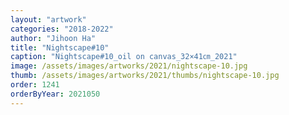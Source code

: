 ```yaml
---
layout: "artwork"
categories: "2018-2022"
author: "Jihoon Ha"
title: "Nightscape#10"
caption: "Nightscape#10_oil on canvas_32×41㎝_2021"
image: /assets/images/artworks/2021/nightscape-10.jpg
thumb: /assets/images/artworks/2021/thumbs/nightscape-10.jpg
order: 1241
orderByYear: 2021050
---
```


